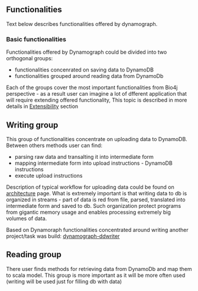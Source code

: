 ## Functionalities

Text below describes functionalities offered by dynamograph.

### Basic functionalities

Functionalities offered by Dynamograph could be divided into two orthogonal groups:
- functionalities concenrated on saving data to DynamoDB
- functionalities grouped around reading data from DynamoDb

Each of the groups cover the most important functionalities from Bio4j perspective - as a result user can imagine a lot of dfferent application that will require extending offered functionality,
This topic is described in more details in [Extensibility][1] section

## Writing group

This group of functionalities concentrate on uploading data to DynamoDB. Between others methods user can find:
- parsing raw data and transalting it into intermediate form
- mapping intermediate form into upload instructions - DynamoDB instructions
- execute upload instructions

Description of typical workflow for uploading data could be found on [architecture][2] page.
What is extremely important is that writing data to db is organized in streams - part of data is red from file, parsed, translated into intermediate form and saved to db.
Such organization protect programs from gigantic memory usage and enables processing extremely big volumes of data.

Based on Dynamoraph functionalities concentrated around writing another project/task was build: [dynamograph-ddwriter][3]

## Reading group

There user finds methods for retrieving data from DynamoDb and map them to scala model.
This group is more important as it will be more often used (writing will be used just for filling db with data)

[1]: Extensibility.md
[2]: Architecture.md
[3]: https://github.com/bio4j/dynamograph-ddwriter
